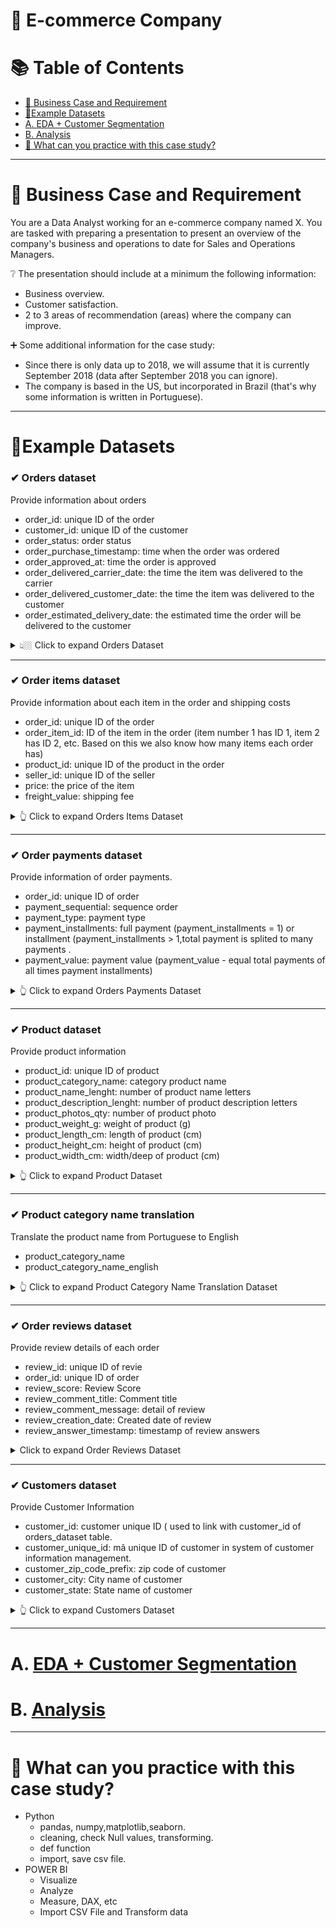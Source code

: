 # 🛒 E-commerce Company
# :books: Table of Contents <!-- omit in toc -->

- [:briefcase: Business Case and Requirement](#briefcase-business-case-and-requirement)
- [:bookmark_tabs:Example Datasets](#bookmark_tabsexample-datasets)
- [A. EDA + Customer Segmentation](#a-EDA-and-Customer-Segmentation)
- [B. Analysis](#b-analysis)
- [📃 What can you practice with this case study?](#what-can-you-practice-with-this-case-study)

---

# :briefcase: Business Case and Requirement


You are a Data Analyst working for an e-commerce company named X. You are tasked with preparing a presentation to present an overview of the company's business and operations to date for Sales and Operations Managers. 

❔ The presentation should include at a minimum the following information: 
- Business overview. 
- Customer satisfaction.  
- 2 to 3 areas of recommendation (areas) where the company can improve.

➕ Some additional information for the case study:
- Since there is only data up to 2018, we will assume that it is currently September 2018 (data after September 2018 you can ignore).
- The company is based in the US, but incorporated in Brazil (that's why some information is written in Portuguese).


---

# :bookmark_tabs:Example Datasets

### ✔ Orders dataset
Provide information about orders
- order_id: unique ID of the order
- customer_id: unique ID of the customer
- order_status: order status
- order_purchase_timestamp: time when the order was ordered
- order_approved_at: time the order is approved
- order_delivered_carrier_date: the time the item was delivered to the carrier
- order_delivered_customer_date: the time the item was delivered to the customer
- order_estimated_delivery_date: the estimated time the order will be delivered to the customer

<details><summary> 👆🏼 Click to expand Orders Dataset </summary>

<div align="center">

**Table: orders_dataset** 

<div align="center">
First 10 rows

|order_id|customer_id|order_status|order_purchase_timestamp|order_approved_at|order_delivered_carrier_date|order_delivered_customer_date|order_estimated_delivery_date|
|:----|:-----|:----|:----|:----|:----|:----|:----|
e481f51cbdc54678b7cc49136f2d6af7|	9ef432eb6251297304e76186b10a928d|	delivered|	10/2/2017 10:56|10/2/2017 11:07|	10/4/2017 19:55|	10/10/2017 21:25|	10/18/2017|
53cdb2fc8bc7dce0b6741e2150273451|	b0830fb4747a6c6d20dea0b8c802d7ef|	delivered|	7/24/2018 20:41|	7/26/2018 3:24|	7/26/2018 14:31|	8/7/2018 15:27|	8/13/2018|
47770eb9100c2d0c44946d9cf07ec65d|	41ce2a54c0b03bf3443c3d931a367089|	delivered|	8/8/2018 8:38|	8/8/2018 8:55|	8/8/2018 13:50|	8/17/2018 18:06|	9/4/2018|
949d5b44dbf5de918fe9c16f97b45f8a|	f88197465ea7920adcdbec7375364d82|	delivered|	11/18/2017 19:28|	11/18/2017 19:45|	11/22/2017 13:39|	12/2/2017 0:28|	12/15/2017|
ad21c59c0840e6cb83a9ceb5573f8159|	8ab97904e6daea8866dbdbc4fb7aad2c|	delivered|	2/13/2018 21:18|	2/13/2018 22:20|	2/14/2018 19:46|	2/16/2018 18:17	|2/26/2018|
a4591c265e18cb1dcee52889e2d8acc3|	503740e9ca751ccdda7ba28e9ab8f608|	delivered|	7/9/2017 21:57|	7/9/2017 22:10|	7/11/2017 14:58|	7/26/2017 10:57|	8/1/2017|
136cce7faa42fdb2cefd53fdc79a6098|	ed0271e0b7da060a393796590e7b737a|	invoiced|	4/11/2017 12:22|	4/13/2017 13:25|||			|5/9/2017|
6514b8ad8028c9f2cc2374ded245783f|	9bdf08b4b3b52b5526ff42d37d47f222|	delivered|	5/16/2017 13:10|	5/16/2017 13:22|	5/22/2017 10:07|	5/26/2017 12:55|	6/7/2017|
76c6e866289321a7c93b82b54852dc33|	f54a9f0e6b351c431402b8461ea51999|	delivered|	1/23/2017 18:29|	1/25/2017 2:50|	1/26/2017 14:16|	2/2/2017 14:08|	3/6/2017|
e69bfb5eb88e0ed6a785585b27e16dbf|	31ad1d1b63eb9962463f764d4e6e0c9d|	delivered|	7/29/2017 11:55|	7/29/2017 12:05|	8/10/2017 19:45|	8/16/2017 17:14|	8/23/2017|

</div>
</div>

</details>

---

### ✔ Order items dataset  
Provide information about each item in the order and shipping costs
- order_id: unique ID of the order
- order_item_id: ID of the item in the order (item number 1 has ID 1, item 2 has ID 2, etc. Based on this we also know how many items each order has)
- product_id: unique ID of the product in the order
- seller_id: unique ID of the seller
- price: the price of the item
- freight_value: shipping fee

<details><summary> 👆 Click to expand Orders Items Dataset </summary>

<div align="center">

**Table: order_items_dataset** 

<div align="center">
First 10 rows


|order_id|order_item_id|product_id|seller_id|price|freight_value|
|:----|:-----|:----|:----|:----|:----|
00010242fe8c5a6d1ba2dd792cb16214|	1|	4244733e06e7ecb4970a6e2683c13e61|	48436dade18ac8b2bce089ec2a041202|	58.9|	13.29|
00018f77f2f0320c557190d7a144bdd3|	1|	e5f2d52b802189ee658865ca93d83a8f|dd7ddc04e1b6c2c614352b383efe2d36|	239.9|	19.93|
000229ec398224ef6ca0657da4fc703e|	1|	c777355d18b72b67abbeef9df44fd0fd|	5b51032eddd242adc84c38acab88f23d|	199|	17.87|
00024acbcdf0a6daa1e931b038114c75|	1|	7634da152a4610f1595efa32f14722fc|	9d7a1d34a5052409006425275ba1c2b4|	12.99|	12.79|
00042b26cf59d7ce69dfabb4e55b4fd9|	1|	ac6c3623068f30de03045865e4e10089|	df560393f3a51e74553ab94004ba5c87|	199.9|	18.14|
00048cc3ae777c65dbb7d2a0634bc1ea|	1	|ef92defde845ab8450f9d70c526ef70f|	6426d21aca402a131fc0a5d0960a3c90|	21.9|	12.69|
00054e8431b9d7675808bcb819fb4a32|	1|	8d4f2bb7e93e6710a28f34fa83ee7d28|	7040e82f899a04d1b434b795a43b4617|	19.9|	11.85|
000576fe39319847cbb9d288c5617fa6|	1|	557d850972a7d6f792fd18ae1400d9b6|	5996cddab893a4652a15592fb58ab8db|	810|	70.75|
0005a1a1728c9d785b8e2b08b904576c|	1|	310ae3c140ff94b03219ad0adc3c778f|	a416b6a846a11724393025641d4edd5e|	145.95|	11.65|
0005f50442cb953dcd1d21e1fb923495|	1|	4535b0e1091c278dfd193e5a1d63b39f|	ba143b05f0110f0dc71ad71b4466ce92|	53.99|	11.4|
  
</div>
</div>

</details>

---

### ✔ Order payments dataset
Provide information of order payments.

- order_id: unique ID of order
- payment_sequential: sequence order
- payment_type: payment type
- payment_installments: full payment (payment_installments = 1) or installment (payment_installments > 1,total payment is splited to many payments .
- payment_value: payment value (payment_value - equal total payments of all times payment installments)

<details><summary> 👆 Click to expand Orders Payments Dataset </summary>

<div align="center">

**Table: order_payments_dataset** 

<div align="center">
First 10 rows

|order_id|payment_sequential|payment_type|payment_installments|payment_value|
|:----|:-----|:----|:----|:----|
b81ef226f3fe1789b1e8b2acac839d17| 1	|credit_card|	8|	99.33|
a9810da82917af2d9aefd1278f1dcfa0|	1	|credit_card|	1|	24.39|
25e8ea4e93396b6fa0d3dd708e76c1bd|	1	|credit_card|	1|	65.71|
ba78997921bbcdc1373bb41e913ab953|	1	|credit_card|	8|	107.78|
42fdf880ba16b47b59251dd489d4441a|	1	|credit_card|	2|	128.45|
298fcdf1f73eb413e4d26d01b25bc1cd|	1	|credit_card|	2|	96.12|
771ee386b001f06208a7419e4fc1bbd7|	1	|credit_card|	1|	81.16|
3d7239c394a212faae122962df514ac7|	1	|credit_card|	3|	51.84|
1f78449c87a54faf9e96e88ba1491fa9|	1	|credit_card|	6|	341.09|
0573b5e23cbd798006520e1d5b4c6714|	1	|cash|	1|	51.95|


</div>
</div>

</details>

---

### ✔ Product dataset 
Provide product information
- product_id: unique ID of product
- product_category_name: category product name 
- product_name_lenght: number of product name letters
- product_description_lenght: number of product description letters
- product_photos_qty: number of product photo
- product_weight_g: weight of product  (g)
- product_length_cm: length of product (cm)
- product_height_cm: height of product (cm)
- product_width_cm: width/deep of product (cm)

<details><summary> 👆 Click to expand Product Dataset </summary>

<div align="center">

**Table: products_dataset** 

<div align="center">
First 10 rows

|product_id|product_category_name|product_name_lenght|product_description_lenght|product_photos_qty|product_weight_g|product_length_cm|product_height_cm|product_width_cm|
|:----|:-----|:----|:----|:----|:----|:----|:----|:----|
1e9e8ef04dbcff4541ed26657ea517e5|perfumaria|40|287|1|225|16|10|14|
3aa071139cb16b67ca9e5dea641aaa2f|artes|44|276|1|1000|30|18|20|
96bd76ec8810374ed1b65e291975717f|esporte_lazer|	46|	250|	1	|154|	18|	9|	15|
cef67bcfe19066a932b7673e239eb23d|bebes|	27|	261|	1|	371|	26|	4|	26|
9dc1a7de274444849c219cff195d0b71|utilidades_domesticas|	37|	402|	4|	625|	20|	17|	13|
41d3672d4792049fa1779bb35283ed13|instrumentos_musicais|	60|	745|	1|	200|	38|	5|	11|
732bd381ad09e530fe0a5f457d81becb|cool_stuff|	56|	1272|	4|	18350|	70|	24|	44|
2548af3e6e77a690cf3eb6368e9ab61e|moveis_decoracao|	56|	184|	2|	900|	40|	8|	40|
37cc742be07708b53a98702e77a21a02|eletrodomesticos|	57|	163	|1	|400	|27	|13	|17|
8c92109888e8cdf9d66dc7e463025574|brinquedos|	36|	1156|	1|	600|	17|	10|	12|


</div>
</div>

</details>

---

### ✔ Product category name translation
Translate the product name from Portuguese to English

- product_category_name
- product_category_name_english

<details><summary> 👆 Click to expand Product Category Name Translation Dataset </summary>


<div align="center">

**Table: product_category_name_translation** 

<div align="center">
First 10 rows

|product_category_name|product_category_name_english|
|:----|:-----|
beleza_saude|health_beauty|
informatica_acessorios|computers_accessories|
automotivo	|auto|
cama_mesa_banho	|bed_bath_table|
moveis_decoracao	|furniture_decor|
esporte_lazer	|sports_leisure|
perfumaria	|perfumery|
utilidades_domesticas|	housewares|
telefonia|	telephony|
relogios_presentes|watches_gifts|

</div>
</div>

</details>

---

### ✔ Order reviews dataset 
Provide review details of each order
- review_id: unique ID of revie
- order_id: unique ID of order
- review_score: Review Score
- review_comment_title: Comment title
- review_comment_message: detail of review
- review_creation_date: Created date of review
- review_answer_timestamp: timestamp of review answers

<details><summary>  Click to expand Order Reviews Dataset </summary>

<div align="center">

**Table: order_reviews_dataset** 

<div align="center">
First 10 rows

|review_id|order_id|review_score|review_comment_title|review_comment_message|review_creation_date|review_answer_timestamp|
|:----|:-----|:----|:----|:----|:----|:----|
7bc2406110b926393aa56f80a40eba40|73fc7af87114b39712e6da79b0a377eb|4|		|	|1/18/2018 0:00|	1/18/2018 21:46|
80e641a11e56f04c1ad469d5645fdfde|a548910a1c6147796b98fdf73dbeba33|5|			3/10/2018 0:00|	3/11/2018 3:05|
228ce5500dc1d8e020d8d1322874b6f0|f9e4b658b201a9f2ecdecbb34bed034b|5|			2/17/2018 0:00|	2/18/2018 14:36|
e64fb393e7b32834bb789ff8bb30750e|658677c97b385a9be170737859d3511b|5|		|Recebi bem antes do prazo estipulado.|	4/21/2017 0:00|	4/21/2017 22:02|
f7c4243c7fe1938f181bec41a392bdeb|8e6bfb81e283fa7e4f11123a3fb894f1|5|		|ParabÃ©ns lojas lannister adorei comprar pela Internet seguro e prÃ¡tico ParabÃ©ns a todos feliz PÃ¡scoa|	3/1/2018 0:00|	3/2/2018 10:26|
15197aa66ff4d0650b5434f1b46cda19|b18dcdf73be66366873cd26c5724d1dc	|1|		|	|4/13/2018 0:00	|4/16/2018 0:39|
07f9bee5d1b850860defd761afa7ff16|e48aa0d2dcec3a2e87348811bcfdf22b	|5|		|	|7/16/2017 0:00	|7/18/2017 19:30|
7c6400515c67679fbee952a7525281ef|c31a859e34e3adac22f376954e19b39d|5	|		| |8/14/2018 0:00	|8/14/2018 21:36|
a3f6f7f6f433de0aefbb97da197c554c|9c214ac970e84273583ab523dfafd09b|5|			| |5/17/2017 0:00	|5/18/2017 12:05|
8670d52e15e00043ae7de4c01cc2fe06|b9bf720beb4ab3728760088589c62129|4|	recomendo|	aparelho eficiente. no site a marca do aparelho esta impresso como 3desinfector e ao chegar esta com outro nome...atualizar com a marca correta uma vez que Ã© o mesmo aparelho|	5/22/2018 0:00|	5/23/2018 16:45|



</div>
</div>

</details>

---
### ✔ Customers dataset
Provide Customer Information 

- customer_id: customer unique ID ( used to link with customer_id of orders_dataset table.
- customer_unique_id: mã unique ID of customer in system of customer information management. 
- customer_zip_code_prefix: zip code of customer
- customer_city: City name of customer 
- customer_state: State name of customer

<details><summary> 👆 Click to expand Customers Dataset </summary>

<div align="center">

**Table: Customers_dataset** 
 
<div align="center">
First 10 rows

|customer_id|customer_unique_id|customer_zip_code_prefix|customer_city|customer_state|
|:----|:-----|:----|:----|:----|
06b8999e2fba1a1fbc88172c00ba8bc7|861eff4711a542e4b93843c6dd7febb0|	14409|	franca	|SP|
18955e83d337fd6b2def6b18a428ac77|	290c77bc529b7ac935b93aa66c333dc3|	9790|	sao bernardo do campo|	SP|
4e7b3e00288586ebd08712fdd0374a03|	060e732b5b29e8181a18229c7b0b2b5e|	1151|	sao paulo	|SP|
b2b6027bc5c5109e529d4dc6358b12c3|	259dac757896d24d7702b9acbbff3f3c|	8775|	mogi das cruzes|	SP|
4f2d8ab171c80ec8364f7c12e35b23ad|	345ecd01c38d18a9036ed96c73b8d066|	13056|	campinas	|SP|
879864dab9bc3047522c92c82e1212b8|	4c93744516667ad3b8f1fb645a3116a4|	89254|	jaragua do sul	|SC|
fd826e7cf63160e536e0908c76c3f441|	addec96d2e059c80c30fe6871d30d177|	4534|	sao paulo	|SP|
5e274e7a0c3809e14aba7ad5aae0d407|	57b2a98a409812fe9618067b6b8ebe4f|	35182|	timoteo	|MG|
5adf08e34b2e993982a47070956c5c65|	1175e95fb47ddff9de6b2b06188f7e0d|	81560|	curitiba	|PR|
4b7139f34592b3a31687243a302fa75b|	9afe194fb833f79e300e37e580171f22|	30575|	belo horizonte|	MG|


</div>
</div>

</details>

---


# A. [EDA + Customer Segmentation](https://github.com/anhtuan0811/Brazil_Ecommerce/blob/main/A.%20EDA%2BCustomer%20Segmentation.ipynb)



# B. [Analysis](https://github.com/anhtuan0811/Brazil_Ecommerce/blob/main/B.%20Analysis.md)


---

# 🧾 What can you practice with this case study?
- Python
  - pandas, numpy,matplotlib,seaborn.
  - cleaning, check Null values, transforming.
  - def function
  - import, save csv file. 
- POWER BI
  - Visualize
  - Analyze
  - Measure, DAX, etc
  - Import CSV File and Transform data
